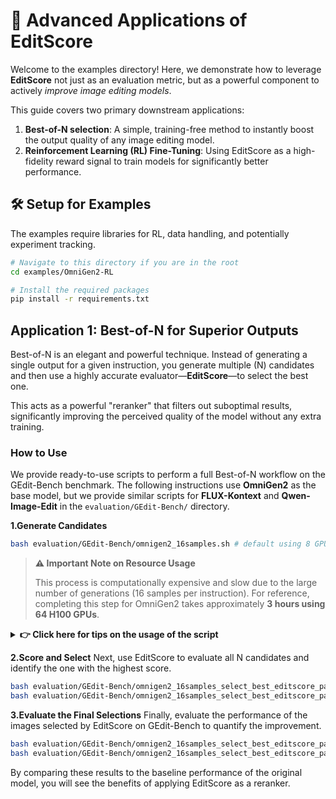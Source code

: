 # 🚀 Advanced Applications of EditScore

Welcome to the examples directory! Here, we demonstrate how to leverage **EditScore** not just as an evaluation metric, but as a powerful component to actively *improve image editing models*.

This guide covers two primary downstream applications:
1. **Best-of-N selection**: A simple, training-free method to instantly boost the output quality of any image editing model.
2. **Reinforcement Learning (RL) Fine-Tuning**: Using EditScore as a high-fidelity reward signal to train models for significantly better performance.

## 🛠️ Setup for Examples
The examples require libraries for RL, data handling, and potentially experiment tracking.
```bash
# Navigate to this directory if you are in the root
cd examples/OmniGen2-RL

# Install the required packages
pip install -r requirements.txt
```

## Application 1: Best-of-N for Superior Outputs
Best-of-N is an elegant and powerful technique. Instead of generating a single output for a given instruction, you generate multiple (N) candidates and then use a highly accurate evaluator—**EditScore**—to select the best one.

This acts as a powerful "reranker" that filters out suboptimal results, significantly improving the perceived quality of the model without any extra training.

### How to Use
We provide ready-to-use scripts to perform a full Best-of-N workflow on the GEdit-Bench benchmark. The following instructions use **OmniGen2** as the base model, but we provide similar scripts for **FLUX-Kontext** and **Qwen-Image-Edit** in the `evaluation/GEdit-Bench/` directory.

**1.Generate Candidates**
```bash
bash evaluation/GEdit-Bench/omnigen2_16samples.sh # default using 8 GPUs
```

> **⚠️ Important Note on Resource Usage**
>
> This process is computationally expensive and slow due to the large number of generations (16 samples per instruction). For reference, completing this step for OmniGen2 takes approximately **3 hours using 64 H100 GPUs**.

<details>
<summary><strong>👉 Click here for tips on the usage of the script</strong></summary>

- **Distributed Inference**: Our scripts natively support multi-machine and multi-GPU execution. To run inference across 4 machines, for example, execute the following commands on each respective machine:
```bash
# On the first machine (rank 0)
bash evaluation/GEdit-Bench/omnigen2_16samples.sh --world_size 4 --rank 0

# On the second machine (rank 1)
bash evaluation/GEdit-Bench/omnigen2_16samples.sh --world_size 4 --rank 1

# ...and so on for ranks 2 and 3.
```

- **Monitoring Progress**: The scripts utilize nohup for background execution. We recommend monitoring the file (specified in the script file) to track the status and progress of the generation process.
</details>

**2.Score and Select**
Next, use EditScore to evaluate all N candidates and identify the one with the highest score.

```bash
bash evaluation/GEdit-Bench/omnigen2_16samples_select_best_editscore_pass1.sh # EditScore-7B, single pass
bash evaluation/GEdit-Bench/omnigen2_16samples_select_best_editscore_pass4.sh # EditScore-7B, Avg@4
```

**3.Evaluate the Final Selections**
Finally, evaluate the performance of the images selected by EditScore on GEdit-Bench to quantify the improvement.
```bash
bash evaluation/GEdit-Bench/omnigen2_16samples_select_best_editscore_pass1_eval.sh
bash evaluation/GEdit-Bench/omnigen2_16samples_select_best_editscore_pass4_eval.sh
```

By comparing these results to the baseline performance of the original model, you will see the benefits of applying EditScore as a reranker.